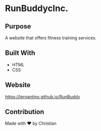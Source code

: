 # RunBuddycInc.

## Purpose
A website that offers fitness training services.

## Built With
* HTML
* CSS

## Website
https://lernantino.github.io/RunBuddy

## Contribution
Made with ❤️ by Christian

